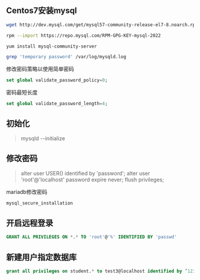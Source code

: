 
## Centos7安装mysql
```bash
wget http://dev.mysql.com/get/mysql57-community-release-el7-8.noarch.rpm
```
```bash
rpm --import https://repo.mysql.com/RPM-GPG-KEY-mysql-2022
```
```bash
yum install mysql-community-server
```
```bash
grep 'temporary password' /var/log/mysqld.log
```
修改密码策略以使用简单密码
```sql
set global validate_password_policy=0;
```
密码最短长度
```sql
set global validate_password_length=4;
```
## 初始化
>mysqld --initialize

## 修改密码
>alter user USER() identified by 'password';
>alter user 'root'@'localhost' password expire never;
>flush privileges;

mariadb修改密码
```bash
mysql_secure_installation
```
## 开启远程登录
```sql
GRANT ALL PRIVILEGES ON *.* TO 'root'@'%' IDENTIFIED BY 'passwd'
```

## 新建用户指定数据库
```sql
grant all privileges on student.* to test3@localhost identified by ’123456′;
```